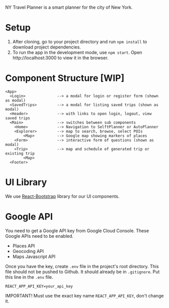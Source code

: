 NY Travel Planner is a smart planner for the city of New York.

# Setup
1. After cloning, go to your project directory and run `npm install` to download project dependencies.
2. To run the app in the development mode, use `npm start`. Open http://localhost:3000 to view it in the browser.

# Component Structure [WIP]
```
<App>
  <Login>              --> a modal for login or register form (shown as modal)
  <SavedTrips>         --> a modal for listing saved trips (shown as modal)
  <Header>             --> with links to open login, logout, view saved trips
  <Main>               --> switches between sub components
    <Home>             --> Navigation to SelftPlanner or AutoPlanner
    <Explorer>         --> map to search, browse, select POIs
        <Map>          --> Google map showing markers of places
    <Form>             --> interactive form of questions (shown as modal)
    <Trip>             --> map and schedule of generated trip or existing trip
        <Map>
  <Footer>
```

# UI Library
We use [React-Bootstrap](https://react-bootstrap.github.io/) library for our UI components.

# Google API
You need to get a Google API key from Google Cloud Console. These Google APIs need to be enabled.
* Places API
* Geocoding API
* Maps Javascript API

Once you have the key, create `.env` file in the project's root directory. This file should not be pushed to Github. 
It should already be in `.gitignore`. Put this line in the `.env` file.
```
REACT_APP_API_KEY=your_api_key
```
IMPORTANT! Must use the exact key name `REACT_APP_API_KEY`, don't change it.
